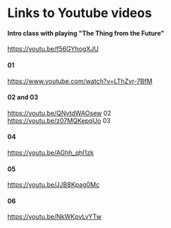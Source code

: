 # Links to Youtube videos

#### Intro class with playing "The Thing from the Future"
https://youtu.be/f56GYhogXJU

#### 01
https://www.youtube.com/watch?v=LThZvr-7BfM

#### 02 and 03
https://youtu.be/QNvtdWAOsew 02  
https://youtu.be/z07MQKepqUo 03

#### 04
https://youtu.be/AGhh_qhI1zk

#### 05
https://youtu.be/JJB8Kpag0Mc

#### 06
https://youtu.be/NkWKpvLvYTw  
